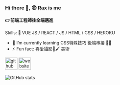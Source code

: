 ### Hi there 👋, 😎 Rax is me
#### 👉前端工程師往全端邁進

Skills: 🚀 VUE JS / REACT / JS / HTML / CSS / HEROKU 

- 🌱 I’m currently learning CSS特殊技巧  後端串接 🔨🧲 
- ⚡ Fun fact: 喜愛攝影📸🖌  美術   


[<img src='https://cdn.jsdelivr.net/npm/simple-icons@3.0.1/icons/github.svg' alt='github' height='40'>](https://github.com/raxcruz)  [<img src='https://cdn.jsdelivr.net/npm/simple-icons@3.0.1/icons/icloud.svg' alt='website' height='40'>](https://raxcruz.github.io/rax_website/)  

![GitHub stats](https://github-readme-stats.vercel.app/api?username=raxcruz&show_icons=true&count_private=true)  

